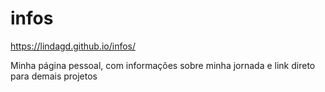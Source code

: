 # infos
https://lindagd.github.io/infos/

Minha página pessoal, com informações sobre minha jornada e link direto para demais projetos
